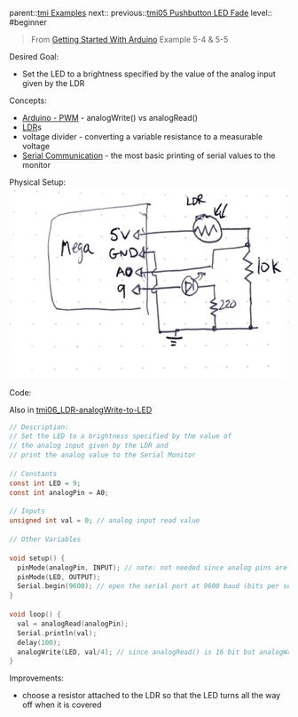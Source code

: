 parent::[tmi Examples](../tmi%20Examples.md)
next::
previous::[tmi05 Pushbutton LED Fade](tmi05%20Pushbutton%20LED%20Fade.md)
level:: #beginner

> From [Getting Started With Arduino](../banziGettingStartedArduino.md) Example 5-4 & 5-5

Desired Goal:
- Set the LED to a brightness specified by the value of the analog input given by the LDR 

Concepts:
- [Arduino - PWM](../../../Arduino%20-%20PWM.md) -  analogWrite() vs analogRead()
- [LDR](LDR.md)s
- voltage divider - converting a variable resistance to a measurable voltage
- [Serial Communication](../../../Serial%20Communication.md) - the most basic printing of serial values to the monitor

Physical Setup:
![](../attachments/IMG_7156.jpg)


Code:

Also in [tmi06_LDR-analogWrite-to-LED](tmi06_LDR-analogWrite-to-LED/tmi06_LDR-analogWrite-to-LED/tmi06_LDR-analogWrite-to-LED.ino)

``` c
// Description:
// Set the LED to a brightness specified by the value of 
// the analog input given by the LDR and
// print the analog value to the Serial Monitor

// Constants
const int LED = 9;
const int analogPin = A0;

// Inputs
unsigned int val = 0; // analog input read value

// Other Variables

void setup() {
  pinMode(analogPin, INPUT); // note: not needed since analog pins are INPUT by default
  pinMode(LED, OUTPUT);
  Serial.begin(9600); // open the serial port at 9600 baud (bits per second)
}

void loop() {
  val = analogRead(analogPin);
  Serial.println(val);
  delay(100);
  analogWrite(LED, val/4); // since analogRead() is 16 bit but analogWrite is 8 bit ()
}

```

Improvements:
- choose a resistor attached to the LDR so that the LED turns all the way off when it is covered
